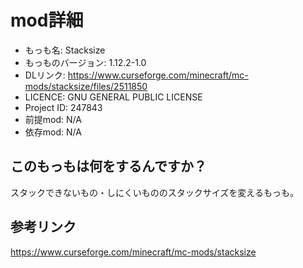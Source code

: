 # mod詳細

- もっも名: Stacksize
- もっものバージョン: 1.12.2-1.0
- DLリンク: https://www.curseforge.com/minecraft/mc-mods/stacksize/files/2511850
- LICENCE: GNU GENERAL PUBLIC LICENSE
- Project ID: 247843
- 前提mod: N/A
- 依存mod: N/A

## このもっもは何をするんですか？
スタックできないもの・しにくいもののスタックサイズを変えるもっも。

## 参考リンク
https://www.curseforge.com/minecraft/mc-mods/stacksize
